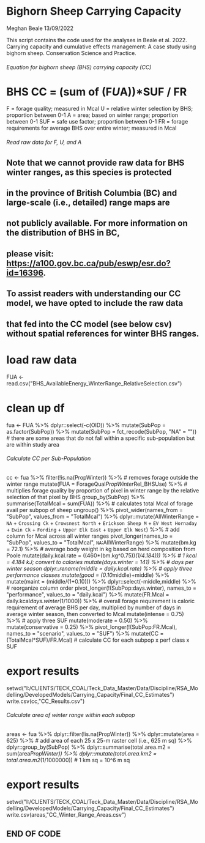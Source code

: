 # Bighorn Sheep Carrying Capacity

Meghan Beale 13/09/2022

This script contains the code used for the analyses in Beale et al. 2022. Carrying capacity and cumulative effects management: A case study using bighorn sheep. Conservation Science and Practice.


###### Equation for bighorn sheep (BHS) carrying capacity (CC) ######

# BHS CC = (sum of (F*U*A))*SUF / FR

F = forage quality; measured in Mcal
U = relative winter selection by BHS; proportion between 0-1
A = area; based on winter range; proportion between 0-1
SUF = safe use factor; proportion between 0-1
FR = forage requirements for average BHS over entire winter; measured in Mcal

###### Read raw data for F, U, and A ######

## Note that we cannot provide raw data for BHS winter ranges, as this species is protected
## in the province of British Columbia (BC) and large-scale (i.e., detailed) range maps are 
## not publicly available. For more information on the distribution of BHS in BC, 
## please visit: https://a100.gov.bc.ca/pub/eswp/esr.do?id=16396.
## To assist readers with understanding our CC model, we have opted to include the raw data
## that fed into the CC model (see below csv) without spatial references for winter BHS ranges.

# load raw data
FUA <- read.csv("BHS_AvailableEnergy_WinterRange_RelativeSelection.csv") 

# clean up df
fua <- FUA %>%
  dplyr::select(-c(OID)) %>%
  mutate(SubPop = as.factor(SubPop)) %>%
  mutate(SubPop = fct_recode(SubPop,
                             "NA" = "")) # there are some areas that do not fall within a specific sub-population but are within study area

###### Calculate CC per Sub-Population ######

cc <- fua %>%
  filter(!is.na(PropWinter)) %>% # removes forage outside the winter range
  mutate(FUA = ForageQual*PropWinter*Rel_BHSUse) %>% # multiplies forage quality by proportion of pixel in winter range by the relative selection of that pixel by BHS
  group_by(SubPop) %>%
  summarise(TotalMcal = sum(FUA)) %>% # calculates total Mcal of forage avail per subpop of sheep
  ungroup() %>%
  pivot_wider(names_from = "SubPop", values_from = "TotalMcal") %>%
  dplyr::mutate(AllWinterRange = `NA` + `Crossing Ck` + `Crowsnest North` + `Erickson Sheep M` +
                  `EV West Hornaday` + `Ewin Ck` + `Fording` + `Upper Elk East` + `Upper Elk West`) %>% # add column for Mcal across all winter ranges
  pivot_longer(names_to = "SubPop", values_to = "TotalMcal", `NA`:AllWinterRange) %>%
  mutate(bm.kg = 72.1) %>% # average body weight in kg based on herd composition from Poole
  mutate(daily.kcal.rate = ((460*(bm.kg^0.75))*(1/4.184))) %>% # 1 kcal = 4.184 kJ; convert to calories
  mutate(days.winter = 141) %>% # days per winter season
  dplyr::rename(middle = daily.kcal.rate) %>% # apply three performance classes
  mutate(good = (0.10*middle)+middle) %>%
  mutate(maint = (middle/(1+0.10))) %>%
  dplyr::select(-middle,middle) %>% # reorganize column order
  pivot_longer(!(SubPop:days.winter), names_to = "performance", values_to = "daily.kcal") %>%
  mutate(FR.Mcal = daily.kcal*days.winter*(1/1000)) %>% # overall forage requirement is caloric requirement of average BHS per day, multiplied by number of days in average winter season, then converted to Mcal
  mutate(intense = 0.75) %>% # apply three SUF
  mutate(moderate = 0.50) %>%
  mutate(conservative = 0.25) %>%
  pivot_longer(!(SubPop:FR.Mcal), names_to = "scenario", values_to = "SUF") %>%
  mutate(CC = (TotalMcal*SUF)/FR.Mcal) # calculate CC for each subpop x perf class x SUF

# export results
setwd("I:/CLIENTS/TECK_COAL/Teck_Data_Master/Data/Discipline/RSA_Modelling/DevelopedModels/Carrying_Capacity/Final_CC_Estimates")
write.csv(cc,"CC_Results.csv")

###### Calculate area of winter range within each subpop ######

areas <- fua %>%
  dplyr::filter(!is.na(PropWinter)) %>%
  dplyr::mutate(area = 625) %>% # add area of each 25 x 25-m raster cell (i.e., 625 m sq) %>%
  dplyr::group_by(SubPop) %>%
  dplyr::summarise(total.area.m2 = sum(area*PropWinter)) %>%
  dplyr::mutate(total.area.km2 = total.area.m2*(1/1000000)) # 1 km sq = 10^6 m sq

# export results
setwd("I:/CLIENTS/TECK_COAL/Teck_Data_Master/Data/Discipline/RSA_Modelling/DevelopedModels/Carrying_Capacity/Final_CC_Estimates")
write.csv(areas,"CC_Winter_Range_Areas.csv")

## END OF CODE

